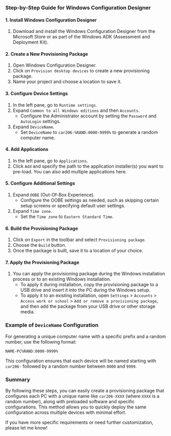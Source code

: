 ### Step-by-Step Guide for Windows Configuration Designer

#### 1. **Install Windows Configuration Designer**
1. Download and install the Windows Configuration Designer from the Microsoft Store or as part of the Windows ADK (Assessment and Deployment Kit).

#### 2. **Create a New Provisioning Package**
1. Open Windows Configuration Designer.
2. Click on `Provision desktop devices` to create a new provisioning package.
3. Name your project and choose a location to save it.

#### 3. **Configure Device Settings**
1. In the left pane, go to `Runtime settings`.
2. Expand `Common to all Windows editions` and then `Accounts`.
   - Configure the Administrator account by setting the `Password` and `AutoLogin` settings.
3. Expand `DeviceName`.
   - Set `DeviceName` to `car206-%RAND:0000-9999%` to generate a random computer name.

#### 4. **Add Applications**
1. In the left pane, go to `Applications`.
2. Click `Add` and specify the path to the application installer(s) you want to pre-load. You can also add multiple applications here.

#### 5. **Configure Additional Settings**
1. Expand `OOBE` (Out-Of-Box Experience).
   - Configure the OOBE settings as needed, such as skipping certain setup screens or specifying default user settings.
2. Expand `Time zone`.
   - Set the `Time zone` to `Eastern Standard Time`.

#### 6. **Build the Provisioning Package**
1. Click on `Export` in the toolbar and select `Provisioning package`.
2. Choose the `Build` button.
3. Once the package is built, save it to a location of your choice.

#### 7. **Apply the Provisioning Package**
1. You can apply the provisioning package during the Windows installation process or to an existing Windows installation.
   - To apply it during installation, copy the provisioning package to a USB drive and insert it into the PC during the Windows setup.
   - To apply it to an existing installation, open `Settings` > `Accounts` > `Access work or school` > `Add or remove a provisioning package`, and then add the package from your USB drive or other storage media.

### Example of `DeviceName` Configuration

For generating a unique computer name with a specific prefix and a random number, use the following format:

```plaintext
NAME-PC%RAND:0000-9999%
```

This configuration ensures that each device will be named starting with `car206-` followed by a random number between `0000` and `9999`.

### Summary
By following these steps, you can easily create a provisioning package that configures each PC with a unique name like `car206-XXXX` (where `XXXX` is a random number), along with preloaded software and specific configurations. This method allows you to quickly deploy the same configuration across multiple devices with minimal effort.

If you have more specific requirements or need further customization, please let me know!

